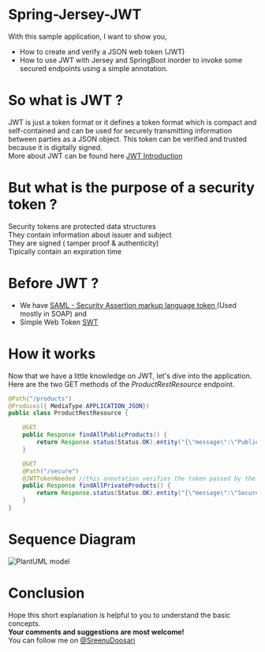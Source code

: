 # Spring-Jersey-JWT
With this sample application, I want to show you,

  - How to create and verify a JSON web token (JWT)
  - How to use JWT with Jersey and SpringBoot 
  inorder to invoke some secured endpoints using a simple annotation.
# So what is JWT ?
JWT is just a token format or it defines a token format which is compact and self-contained and can be used  for securely transmitting information between parties as a JSON object. This token can be verified and trusted because it is digitally signed.<br>
More about JWT can be found here <a href="https://jwt.io/introduction/">JWT Introduction</a><br>

# But what is the purpose of a security token ?
Security tokens are protected data structures<br>
They contain information about issuer and subject<br>
They are signed ( tamper proof & authenticity)<br>
Tipically contain an expiration time<br>

# Before JWT ?
- We have  <a href="https://en.wikipedia.org/wiki/Security_Assertion_Markup_Language"> SAML - Security Assertion markup language token </a> (Used mostly in SOAP)  and <br>
- Simple Web Token <a href="https://msdn.microsoft.com/en-us/library/azure/hh781551.aspx">SWT</a>

# How it works
Now that we have a little knowledge on JWT, let's dive into the application.<br>
Here are the two GET methods of the *ProductRestResource* endpoint.
```java
@Path("/products")
@Produces({ MediaType.APPLICATION_JSON})
public class ProductRestResource {

	@GET
	public Response findAllPublicProducts() {
		return Response.status(Status.OK).entity("{\"message\":\"Public products list\"}").build();
	}

	@GET
	@Path("/secure")
	@JWTTokenNeeded //this annotation verifies the token passed by the client in the header.
	public Response findAllPrivateProducts() {
		return Response.status(Status.OK).entity("{\"message\":\"Secured products list\"}").build();
	}
}
```
 
# Sequence Diagram 
![PlantUML model](http://www.plantuml.com/plantuml/png/bL5BJm8n4BxtLqpgOIyIq7ZQH18rQg8c4C1uuLBQWHrTshMFRD3utorR5f1e8eScVNpFgP3UMBWf2RM74ukAPJ0f48mkLw1eFaUBMYBCqDU86iGQppAX5LJ2Uf9KYSWa1pwob1KrwGNRV-93QrIGVeHklKom4gSwwrRfscKSX8DXc9KaZo9s7SfWCV77pVud_-5bycGMfE-ez6Yd6h9kkJudHlF4WANkdNvAaCFzxGH6-1wYAtHWBoTBY4u_CN8ux_LWy1X1m9Ved5WWpsFg1WKj3KfodczTKiw_NTfIB05tPXUzCtZM8lZ2MFg8_zGgDZro60x6EyMQV07NHgqkFtbmQBLOncpyjVP2BKdpKru9vsfZrVxj5skqjfwRVetOrSPOU38Qtd05f9ilBr0ej4Vt-v_guH1-dtX2gOEHVmC0)
 
# Conclusion
Hope this short explanation is helpful to you to understand the basic concepts.<br>
**Your comments and suggestions are most welcome!** <br>
You can follow me on [@SreenuDoosari](https://twitter.com/SreenuDoosari)
